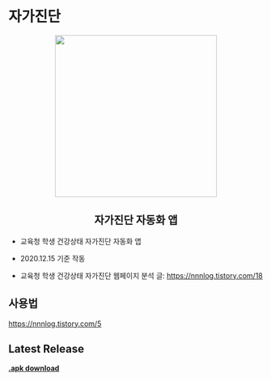 # 자가진단


<p align="center">
  <img src="https://user-images.githubusercontent.com/39073901/93575055-1f326200-f9d4-11ea-9c07-103d43fbeae5.png" width="320"/>
</p>

<h2 align="center">자가진단 자동화 앱</h2>

* 교육청 학생 건강상태 자가진단 자동화 앱
* 2020.12.15 기준 작동

* 교육청 학생 건강상태 자가진단 웹페이지 분석 글: https://nnnlog.tistory.com/18

## 사용법
https://nnnlog.tistory.com/5


## Latest Release

[**.apk download**](https://github.com/eduro-hcs/jaga_jindan/releases/latest/download/jaga_jindan.apk)

